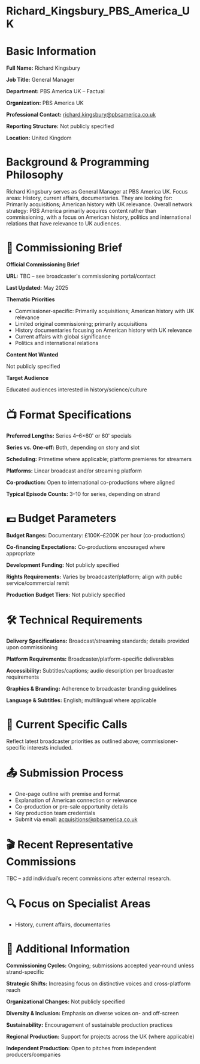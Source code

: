 # Richard_Kingsbury_PBS_America_UK

# Basic Information

**Full Name:** Richard Kingsbury

**Job Title:** General Manager

**Department:** PBS America UK – Factual

**Organization:** PBS America UK

**Professional Contact:** richard.kingsbury@pbsamerica.co.uk

**Reporting Structure:** Not publicly specified

**Location:** United Kingdom

# Background & Programming Philosophy

Richard Kingsbury serves as General Manager at PBS America UK. Focus areas: History, current affairs, documentaries. They are looking for: Primarily acquisitions; American history with UK relevance. Overall network strategy: PBS America primarily acquires content rather than commissioning, with a focus on American history, politics and international relations that have relevance to UK audiences.

# 📄 Commissioning Brief

**Official Commissioning Brief**

**URL:** TBC – see broadcaster's commissioning portal/contact

**Last Updated:** May 2025

**Thematic Priorities**

- Commissioner-specific: Primarily acquisitions; American history with UK relevance
- Limited original commissioning; primarily acquisitions
- History documentaries focusing on American history with UK relevance
- Current affairs with global significance
- Politics and international relations

**Content Not Wanted**

Not publicly specified

**Target Audience**

Educated audiences interested in history/science/culture

# 📺 Format Specifications

**Preferred Lengths:** Series 4–6×60' or 60' specials

**Series vs. One-off:** Both, depending on story and slot

**Scheduling:** Primetime where applicable; platform premieres for streamers

**Platforms:** Linear broadcast and/or streaming platform

**Co-production:** Open to international co-productions where aligned

**Typical Episode Counts:** 3–10 for series, depending on strand

# 💷 Budget Parameters

**Budget Ranges:** Documentary: £100K–£200K per hour (co-productions)

**Co-financing Expectations:** Co-productions encouraged where appropriate

**Development Funding:** Not publicly specified

**Rights Requirements:** Varies by broadcaster/platform; align with public service/commercial remit

**Production Budget Tiers:** Not publicly specified

# 🛠️ Technical Requirements

**Delivery Specifications:** Broadcast/streaming standards; details provided upon commissioning

**Platform Requirements:** Broadcaster/platform-specific deliverables

**Accessibility:** Subtitles/captions; audio description per broadcaster requirements

**Graphics & Branding:** Adherence to broadcaster branding guidelines

**Language & Subtitles:** English; multilingual where applicable

# 📢 Current Specific Calls

Reflect latest broadcaster priorities as outlined above; commissioner-specific interests included.

# 📤 Submission Process

- One-page outline with premise and format
- Explanation of American connection or relevance
- Co-production or pre-sale opportunity details
- Key production team credentials
- Submit via email: acquisitions@pbsamerica.co.uk

# 🎬 Recent Representative Commissions

TBC – add individual’s recent commissions after external research.

# 🔍 Focus on Specialist Areas

- History, current affairs, documentaries

# 📅 Additional Information

**Commissioning Cycles:** Ongoing; submissions accepted year-round unless strand-specific

**Strategic Shifts:** Increasing focus on distinctive voices and cross-platform reach

**Organizational Changes:** Not publicly specified

**Diversity & Inclusion:** Emphasis on diverse voices on- and off-screen

**Sustainability:** Encouragement of sustainable production practices

**Regional Production:** Support for projects across the UK (where applicable)

**Independent Production:** Open to pitches from independent producers/companies